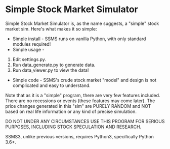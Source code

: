 # Simple Stock Market Simulator

Simple Stock Market Simulator is, as the name suggests, a "simple" stock market sim. Here's what makes it so simple:

* Simple install - SSMS runs on vanilla Python, with only standard modules required!
* Simple usage -
1. Edit settings.py.
2. Run data_generate.py to generate data.
3. Run data_viewer.py to view the data!
* Simple code - SSMS's crude stock market "model" and design is not complicated and easy to understand.

Note that as it is a "simple" program, there are very few features included. There are no recessions or events (these features may come later). The price changes generated in this "sim" are PURELY RANDOM and NOT based on real life information or any kind of precise simulation.

DO NOT UNDER ANY CIRCUMSTANCES USE THIS PROGRAM FOR SERIOUS PURPOSES, INCLUDING STOCK SPECULATION AND RESEARCH.

SSMS3, unlike previous versions, requires Python3, specifically Python 3.6+.

